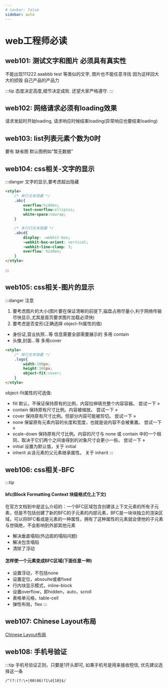 ```yaml
---
# navbar: false
sidebar: auto
---
```


# web工程师必读

## web101: 测试文字和图片 必须具有真实性 
不能出现111222 aaabbb test 等类似的文字, 图片也不能任意寻找
因为这样回大大的损毁 自己产品的产品力 

:::tip 
态度决定高度,细节决定成败. 还望大家严格遵守.
:::

## web102: 网络请求必须有loading效果
请求发起时开始loading,
请求响应时候结束loading(异常响应也要结束loading)

## web103: list列表元素个数为0时
要有 缺省图 默认图例如“暂无数据”


## web104: css相关-文字的显示
:::danger 文字的显示,要考虑超出隐藏 
```html
<style>
    /* 单行文本隐藏 */
    .abc{
        overflow:hidden;
        text-overflow:ellipsis;
        white-space:nowrap;
    }

    /* 多行行文本隐藏 */
    .abcd{
        display: -webkit-box;
        -webkit-box-orient: vertical;
        -webkit-line-clamp: 3;
        overflow: hidden;
    }
</style>
```
:::

## web105: css相关-图片的显示 
:::danger 注意
1. 要考虑图片的大小(图片要在保证清晰的前提下,磁盘占用尽量小,利于网络传输尽快显示,尤其是首页要求图片加载必须快)
2. 要考虑是否变形(正确选择 object-fit属性的值) 

- 身份证,营业执照...等 信息需要全部需要展示的 多用 contain
- 头像,封面...等 多用cover 
```html
<style>
    /* 单行文本隐藏 */
    .logo{
        width:100px;
        height:100px;
        object-fit:cover;
    }
</style>
```

object-fit属性的可选值:
- fill	默认，不保证保持原有的比例，内容拉伸填充整个内容容器。	尝试一下 »
- contain	保持原有尺寸比例。内容被缩放。	尝试一下 »
- cover	保持原有尺寸比例。但部分内容可能被剪切。	尝试一下 »
- none	保留原有元素内容的长度和宽度，也就是说内容不会被重置。	尝试一下 »
- scale-down	保持原有尺寸比例。内容的尺寸与 none 或 contain 中的一个相同，取决于它们两个之间谁得到的对象尺寸会更小一些。	尝试一下 »
- initial	设置为默认值，关于 initial	
- inherit	从该元素的父元素继承属性。 关于 inherit
:::

## web106: css相关-BFC
:::tip  
#### bfc(Block Formatting Context 块级格式化上下文)
在官方文档到中是这么介绍的：一个BFC区域包含创建该上下文元素的所有子元素，但是不包括创建了新的BFC的子元素的内部元素，BFC是一块块独立的渲染区域，可以将BFC看成是元素的一种属性，拥有了这种属性的元素就会使他的子元素与世隔绝，不会影响到外部其他元素
- 解决垂直塌陷(外边距的塌陷问题)
- 解决包含塌陷
- 清除了浮动

#### 怎样使一个元素变成BFC区域(下面任意一种)
- 设置浮动，不包括none
- 设置定位，absoulte或者fixed
- 行内块显示模式，inline-block
- 设置overflow，即hidden，auto，scroll
- 表格单元格，table-cell
- 弹性布局，flex
:::


## web107: Chinese Layout布局

[Chinese Layout布局](./../../case/ChineseLayout)

## web108: 手机号验证

:::tip
手机号验证正则，只要是1开头即可, 如果手机号是用来接收短信, 优先建议选择这一条
```html
/^(?:(?:\+|00)86)?1\d{10}$/
```

